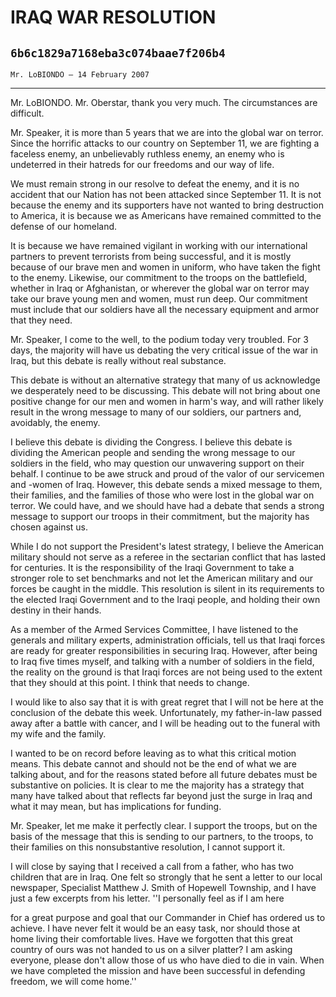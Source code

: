 # IRAQ WAR RESOLUTION
## `6b6c1829a7168eba3c074baae7f206b4`
`Mr. LoBIONDO — 14 February 2007`

---


Mr. LoBIONDO. Mr. Oberstar, thank you very much. The circumstances 
are difficult.

Mr. Speaker, it is more than 5 years that we are into the global war 
on terror. Since the horrific attacks to our country on September 11, 
we are fighting a faceless enemy, an unbelievably ruthless enemy, an 
enemy who is undeterred in their hatreds for our freedoms and our way 
of life.

We must remain strong in our resolve to defeat the enemy, and it is 
no accident that our Nation has not been attacked since September 11. 
It is not because the enemy and its supporters have not wanted to bring 
destruction to America, it is because we as Americans have remained 
committed to the defense of our homeland.

It is because we have remained vigilant in working with our 
international partners to prevent terrorists from being successful, and 
it is mostly because of our brave men and women in uniform, who have 
taken the fight to the enemy. Likewise, our commitment to the troops on 
the battlefield, whether in Iraq or Afghanistan, or wherever the global 
war on terror may take our brave young men and women, must run deep. 
Our commitment must include that our soldiers have all the necessary 
equipment and armor that they need.

Mr. Speaker, I come to the well, to the podium today very troubled. 
For 3 days, the majority will have us debating the very critical issue 
of the war in Iraq, but this debate is really without real substance.

This debate is without an alternative strategy that many of us 
acknowledge we desperately need to be discussing. This debate will not 
bring about one positive change for our men and women in harm's way, 
and will rather likely result in the wrong message to many of our 
soldiers, our partners and, avoidably, the enemy.

I believe this debate is dividing the Congress. I believe this debate 
is dividing the American people and sending the wrong message to our 
soldiers in the field, who may question our unwavering support on their 
behalf. I continue to be awe struck and proud of the valor of our 
servicemen and -women of Iraq. However, this debate sends a mixed 
message to them, their families, and the families of those who were 
lost in the global war on terror. We could have, and we should have had 
a debate that sends a strong message to support our troops in their 
commitment, but the majority has chosen against us.

While I do not support the President's latest strategy, I believe the 
American military should not serve as a referee in the sectarian 
conflict that has lasted for centuries. It is the responsibility of the 
Iraqi Government to take a stronger role to set benchmarks and not let 
the American military and our forces be caught in the middle. This 
resolution is silent in its requirements to the elected Iraqi 
Government and to the Iraqi people, and holding their own destiny in 
their hands.

As a member of the Armed Services Committee, I have listened to the 
generals and military experts, administration officials, tell us that 
Iraqi forces are ready for greater responsibilities in securing Iraq. 
However, after being to Iraq five times myself, and talking with a 
number of soldiers in the field, the reality on the ground is that 
Iraqi forces are not being used to the extent that they should at this 
point. I think that needs to change.

I would like to also say that it is with great regret that I will not 
be here at the conclusion of the debate this week. Unfortunately, my 
father-in-law passed away after a battle with cancer, and I will be 
heading out to the funeral with my wife and the family.

I wanted to be on record before leaving as to what this critical 
motion means. This debate cannot and should not be the end of what we 
are talking about, and for the reasons stated before all future debates 
must be substantive on policies. It is clear to me the majority has a 
strategy that many have talked about that reflects far beyond just the 
surge in Iraq and what it may mean, but has implications for funding.

Mr. Speaker, let me make it perfectly clear. I support the troops, 
but on the basis of the message that this is sending to our partners, 
to the troops, to their families on this nonsubstantive resolution, I 
cannot support it.

I will close by saying that I received a call from a father, who has 
two children that are in Iraq. One felt so strongly that he sent a 
letter to our local newspaper, Specialist Matthew J. Smith of Hopewell 
Township, and I have just a few excerpts from his letter. ''I 
personally feel as if I am here


for a great purpose and goal that our Commander in Chief has ordered us 
to achieve. I have never felt it would be an easy task, nor should 
those at home living their comfortable lives. Have we forgotten that 
this great country of ours was not handed to us on a silver platter? I 
am asking everyone, please don't allow those of us who have died to die 
in vain. When we have completed the mission and have been successful in 
defending freedom, we will come home.''

